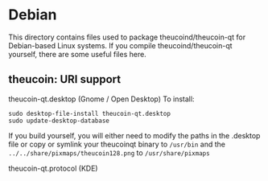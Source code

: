 
Debian
====================
This directory contains files used to package theucoind/theucoin-qt
for Debian-based Linux systems. If you compile theucoind/theucoin-qt yourself, there are some useful files here.

## theucoin: URI support ##


theucoin-qt.desktop  (Gnome / Open Desktop)
To install:

	sudo desktop-file-install theucoin-qt.desktop
	sudo update-desktop-database

If you build yourself, you will either need to modify the paths in
the .desktop file or copy or symlink your theucoinqt binary to `/usr/bin`
and the `../../share/pixmaps/theucoin128.png` to `/usr/share/pixmaps`

theucoin-qt.protocol (KDE)

